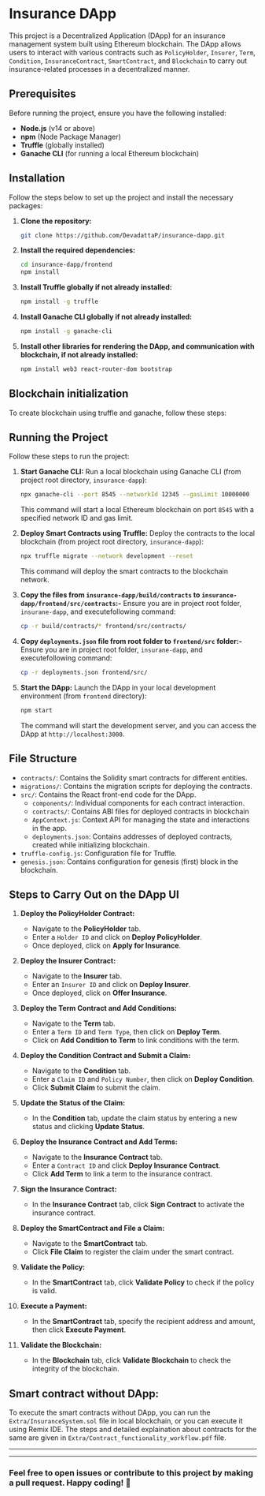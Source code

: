 # Insurance DApp

This project is a Decentralized Application (DApp) for an insurance management system built using Ethereum blockchain. The DApp allows users to interact with various contracts such as `PolicyHolder`, `Insurer`, `Term`, `Condition`, `InsuranceContract`, `SmartContract`, and `Blockchain` to carry out insurance-related processes in a decentralized manner.

## Prerequisites

Before running the project, ensure you have the following installed:
- **Node.js** (v14 or above)
- **npm** (Node Package Manager)
- **Truffle** (globally installed)
- **Ganache CLI** (for running a local Ethereum blockchain)

## Installation

Follow the steps below to set up the project and install the necessary packages:

1. **Clone the repository:**
    ```bash
    git clone https://github.com/DevadattaP/insurance-dapp.git
    ```

2. **Install the required dependencies:**
    ```bash
    cd insurance-dapp/frontend
    npm install
    ```

3. **Install Truffle globally if not already installed:**
    ```bash
    npm install -g truffle
    ```

4. **Install Ganache CLI globally if not already installed:**
    ```bash
    npm install -g ganache-cli
    ```

5. **Install other libraries for rendering the DApp, and communication with blockchain, if not already installed:**
    ```bash
    npm install web3 react-router-dom bootstrap
    ```

## Blockchain initialization

To create blockchain using truffle and ganache, follow these steps:



## Running the Project

Follow these steps to run the project:

1. **Start Ganache CLI:**
    Run a local blockchain using Ganache CLI (from project root directory, `insurance-dapp`):
    ```bash
    npx ganache-cli --port 8545 --networkId 12345 --gasLimit 10000000
    ```
    This command will start a local Ethereum blockchain on port `8545` with a specified network ID and gas limit.

2. **Deploy Smart Contracts using Truffle:**
    Deploy the contracts to the local blockchain (from project root directory, `insurance-dapp`):
    ```bash
    npx truffle migrate --network development --reset
    ```
    This command will deploy the smart contracts to the blockchain network.

3. **Copy the files from `insurance-dapp/build/contracts` to `insurance-dapp/frontend/src/contracts`:-**
   Ensure you are in project root folder, `insurane-dapp`, and executefollowing command:
   ```bash
   cp -r build/contracts/* frontend/src/contracts/

   ```
4. **Copy `deployments.json` file from root folder to `frontend/src` folder:-**
   Ensure you are in project root folder, `insurane-dapp`, and executefollowing command:
   ```bash
   cp -r deployments.json frontend/src/

   ```
5. **Start the DApp:**
    Launch the DApp in your local development environment (from `frontend` directory):
    ```bash
    npm start
    ```
    The command will start the development server, and you can access the DApp at `http://localhost:3000`.

## File Structure

- `contracts/`: Contains the Solidity smart contracts for different entities.
- `migrations/`: Contains the migration scripts for deploying the contracts.
- `src/`: Contains the React front-end code for the DApp.
  - `components/`: Individual components for each contract interaction.
  - `contracts/`: Contains ABI files for deployed contracts in blockchain
  - `AppContext.js`: Context API for managing the state and interactions in the app.
  - `deployments.json`: Contains addresses of deployed contracts, created while initializing blockchain.
- `truffle-config.js`: Configuration file for Truffle.
- `genesis.json`: Contains configuration for genesis (first) block in the blockchain.

## Steps to Carry Out on the DApp UI

1. **Deploy the PolicyHolder Contract:**
   - Navigate to the **PolicyHolder** tab.
   - Enter a `Holder ID` and click on **Deploy PolicyHolder**.
   - Once deployed, click on **Apply for Insurance**.

2. **Deploy the Insurer Contract:**
   - Navigate to the **Insurer** tab.
   - Enter an `Insurer ID` and click on **Deploy Insurer**.
   - Once deployed, click on **Offer Insurance**.

3. **Deploy the Term Contract and Add Conditions:**
   - Navigate to the **Term** tab.
   - Enter a `Term ID` and `Term Type`, then click on **Deploy Term**.
   - Click on **Add Condition to Term** to link conditions with the term.

4. **Deploy the Condition Contract and Submit a Claim:**
   - Navigate to the **Condition** tab.
   - Enter a `Claim ID` and `Policy Number`, then click on **Deploy Condition**.
   - Click **Submit Claim** to submit the claim.

5. **Update the Status of the Claim:**
   - In the **Condition** tab, update the claim status by entering a new status and clicking **Update Status**.

6. **Deploy the Insurance Contract and Add Terms:**
   - Navigate to the **Insurance Contract** tab.
   - Enter a `Contract ID` and click **Deploy Insurance Contract**.
   - Click **Add Term** to link a term to the insurance contract.

7. **Sign the Insurance Contract:**
   - In the **Insurance Contract** tab, click **Sign Contract** to activate the insurance contract.

8. **Deploy the SmartContract and File a Claim:**
   - Navigate to the **SmartContract** tab.
   - Click **File Claim** to register the claim under the smart contract.

9. **Validate the Policy:**
   - In the **SmartContract** tab, click **Validate Policy** to check if the policy is valid.

10. **Execute a Payment:**
    - In the **SmartContract** tab, specify the recipient address and amount, then click **Execute Payment**.

11. **Validate the Blockchain:**
    - In the **Blockchain** tab, click **Validate Blockchain** to check the integrity of the blockchain.

## Smart contract without DApp:
To execute the smart contracts without DApp, you can run the `Extra/InsuranceSystem.sol` file in local blockchain, or you can execute it using Remix IDE. The steps and detailed explaination about contracts for the same are given in `Extra/Contract_functionality_workflow.pdf` file.

---
___

### Feel free to open issues or contribute to this project by making a pull request. Happy coding! 🚀
